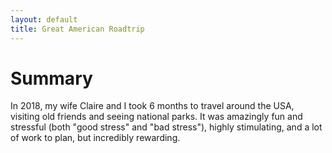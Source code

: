 ```yaml
---
layout: default
title: Great American Roadtrip
---
```


# Summary

In 2018, my wife Claire and I took 6 months to travel around the USA, visiting
old friends and seeing national parks. It was amazingly fun and stressful (both
"good stress" and "bad stress"), highly stimulating, and a lot of work to plan,
but incredibly rewarding.
